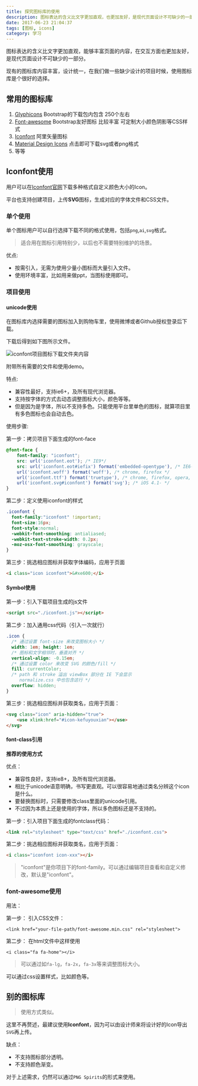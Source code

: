 ```yaml
---
title: 探究图标库的使用
description: 图标表达的含义比文字更加直观，也更加友好，是现代页面设计不可缺少的一部分。
date: 2017-06-23 21:04:37
tags: [图标, icons]
category: 学习
---
```


图标表达的含义比文字更加直观，能够丰富页面的内容，在交互方面也更加友好，是现代页面设计不可缺少的一部分。

现有的图标库内容丰富，设计统一，在我们做一些缺少设计的项目时候，使用图标库是个很好的选择。<!-- more -->

## 常用的图标库

1. [Glyphicons](http://v3.bootcss.com/components/#glyphicons-glyphs) Bootstrap的下载包内包含 250个左右
2. [Font-awesome](http://www.fontawesome.com.cn/faicons/) Bootstrap友好图标 比较丰富 可定制大小颜色阴影等CSS样式
3. [Iconfont](http://www.iconfont.cn/collections/index) 阿里矢量图标
4. [Material Design Icons](https://www.materialpalette.com/icons) 点击即可下载svg或者png格式
5. 等等


## Iconfont使用

用户可以在[Iconfont官网](https://iconfont.cn)下载多种格式自定义颜色大小的Icon。

平台也支持创建项目，上传**SVG**图标，生成对应的字体文件和CSS文件。

### 单个使用

单个图标用户可以自行选择下载不同的格式使用，包括`png`,`ai`,`svg`格式。

> 适合用在图标引用特别少，以后也不需要特别维护的场景。

优点:

- 按需引入，无需为使用少量小图标而大量引入文件。
- 使用环境丰富，比如用来做ppt，当图标使用即可。

### 项目使用

#### unicode使用

在图标库内选择需要的图标加入到购物车里，使用微博或者Github授权登录后下载。

下载后得到如下图所示文件。

![iconfont项目图标下载文件夹内容](http://olo2ef5ol.bkt.clouddn.com/TIM%E6%88%AA%E5%9B%BE20170729105741.jpg)

附带所有需要的文件和使用demo。

特点:

- 兼容性最好，支持ie6+，及所有现代浏览器。
- 支持按字体的方式去动态调整图标大小，颜色等等。
- 但是因为是字体，所以不支持多色。只能使用平台里单色的图标，就算项目里有多色图标也会自动去色。

使用步骤:

第一步：拷贝项目下面生成的font-face

``` css
@font-face {
    font-family: "iconfont";
    src: url('iconfont.eot'); /* IE9*/
    src: url('iconfont.eot#iefix') format('embedded-opentype'), /* IE6-IE8 */
    url('iconfont.woff') format('woff'), /* chrome, firefox */
    url('iconfont.ttf') format('truetype'), /* chrome, firefox, opera, Safari, Android, iOS 4.2+*/
    url('iconfont.svg#iconfont') format('svg'); /* iOS 4.1- */
}
```

第二步：定义使用iconfont的样式

``` css
.iconfont {
  font-family:"iconfont" !important;
  font-size:16px;
  font-style:normal;
  -webkit-font-smoothing: antialiased;
  -webkit-text-stroke-width: 0.2px;
  -moz-osx-font-smoothing: grayscale;
}
```

第三步：挑选相应图标并获取字体编码，应用于页面

``` html
<i class="icon iconfont">&#xe600;</i>
```


#### Symbol使用


第一步：引入下载项目生成的js文件

``` html
<script src="./iconfont.js"></script>
```

第二步：加入通用css代码（引入一次就行）

``` css
.icon {
  /* 通过设置 font-size 来改变图标大小 */
  width: 1em; height: 1em;
  /* 图标和文字相邻时，垂直对齐 */
  vertical-align: -0.15em;
  /* 通过设置 color 来改变 SVG 的颜色/fill */
  fill: currentColor;
  /* path 和 stroke 溢出 viewBox 部分在 IE 下会显示
     normalize.css 中也包含这行 */
  overflow: hidden;
}
```

第三步：挑选相应图标并获取类名，应用于页面：

``` html
<svg class="icon" aria-hidden="true">
    <use xlink:href="#icon-kefuyouxian"></use>
</svg>
```

#### font-class引用

**推荐的使用方式**

优点：

- 兼容性良好，支持ie8+，及所有现代浏览器。
- 相比于unicode语意明确，书写更直观。可以很容易地通过类名分辨这个icon是什么。
- 要替换图标时，只需要修改class里面的unicode引用。
- 不过因为本质上还是使用的字体，所以多色图标还是不支持的。

第一步：引入项目下面生成的fontclass代码：

``` html
<link rel="stylesheet" type="text/css" href="./iconfont.css">
```

第二步：挑选相应图标并获取类名，应用于页面：

``` html
<i class="iconfont icon-xxx"></i>
```

> "iconfont"是你项目下的font-family。可以通过编辑项目查看和自定义修改，默认是"iconfont"。


### font-awesome使用

用法：

第一步： 引入CSS文件：

```
<link href="your-file-path/font-awesome.min.css" rel="stylesheet">
```

第二步： 在html文件中这样使用

```
<i class="fa fa-home"></i>
```

> 可以通过如`fa-lg`，`fa-2x`，`fa-3x`等来调整图标大小。

可以通过css设置样式，比如颜色等。

## 别的图标库

> 使用方式类似。

这里不再赘述，最建议使用**Iconfont**，因为可以由设计师来将设计好的Icon导出`SVG`再上传。

缺点：

- 不支持图标部分透明。
- 不支持颜色渐变。

对于上述需求，仍然可以通过`PNG Spirits`的形式来使用。